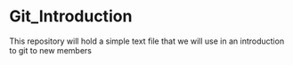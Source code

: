 Git_Introduction
================

This repository will hold a simple text file that we will use in an introduction to git to new members